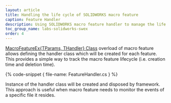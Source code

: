 ```yaml
---
layout: article
title: Handling the life cycle of SOLIDWORKS macro feature
caption: Feature Handler
description: Using SOLIDWORKS macro feature handler to manage the life cycle of the macro feature in SwEx.MacroFeature framework
toc_group_name: labs-solidworks-swex
order: 4
---
```

[MacroFeatureEx{TParams, THandler} Class](https://docs.codestack.net/swex/macro-feature/html/T_CodeStack_SwEx_MacroFeature_MacroFeatureEx_2.htm) overload of macro feature allows defining the handler class which will be created for each feature. This provides a simple way to track the macro feature lifecycle (i.e. creation time and deletion time).

{% code-snippet { file-name: FeatureHandler.cs } %}

Instance of the handler class will be created and disposed by framework. This approach is useful when macro feature needs to monitor the events of a specific file it resides.